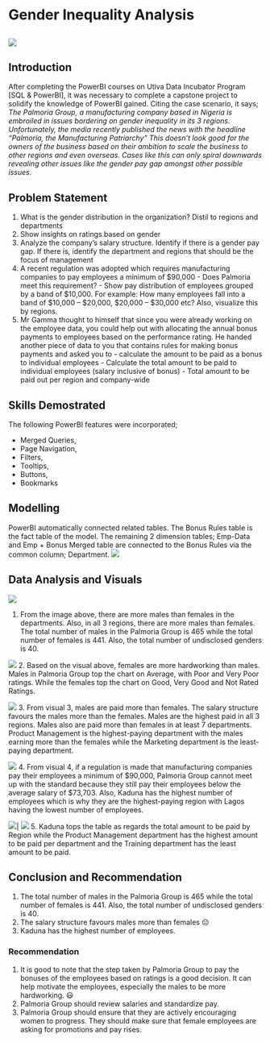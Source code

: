 # Gender Inequality Analysis

![](https://github.com/OgundijiTomisin/Palmoria-Group/blob/main/Intro%20Page.jpg)
---

## Introduction
After completing the PowerBI courses on Utiva Data Incubator Program [SQL & PowerBI], it was necessary to complete a capstone project to solidify the knowledge of PowerBI gained. 
Citing the case scenario, it says; _The Palmoria Group, a manufacturing company based in Nigeria is embroiled in issues bordering on gender inequality in its 3 regions. Unfortunately, the media recently published the news with the headline “Palmoria, the Manufacturing Patriarchy” This doesn’t look good for the owners of the business based on their ambition to scale the business to other regions and even overseas. Cases like this can only spiral downwards revealing other issues like the gender pay gap amongst other possible issues._

## Problem Statement

1. What is the gender distribution in the organization? Distil to regions and departments
2. Show insights on ratings based on gender
3. Analyze the company’s salary structure. Identify if there is a gender pay gap. If there is, identify the department and regions that should be the focus of management
4. A recent regulation was adopted which requires manufacturing companies to pay employees a minimum of $90,000 - Does Palmoria meet this requirement? - Show pay        distribution of employees grouped by a band of $10,000. For example: How many employees fall into a band of $10,000 – $20,000, $20,000 – $30,000 etc? Also, visualize this by regions.
5. Mr Gamma thought to himself that since you were already working on the employee data, you could help out with allocating the annual bonus payments to employees based on the performance rating. He handed another piece of data to you that contains rules for making bonus payments and asked you to - calculate the amount to be paid as a bonus to individual employees - Calculate the total amount to be paid to individual employees (salary inclusive of bonus) - Total amount to be paid out per region and company-wide

## Skills Demostrated
The following PowerBI features were incorporated; 
- Merged Queries,
- Page Navigation, 
- Filters, 
- Tooltips, 
- Buttons, 
- Bookmarks

## Modelling
PowerBI automatically connected related tables. The Bonus Rules table is the fact table of the model. The remaining 2 dimension tables; Emp-Data and Emp + Bonus Merged table are connected to the Bonus Rules via the common column; Department.
![](https://github.com/OgundijiTomisin/Palmoria-Group/blob/main/Screenshot%20(510).png)

## Data Analysis and Visuals
![](https://github.com/OgundijiTomisin/Palmoria-Group/blob/main/UTIVA%20PowerBI%20Project%20improved1_page-0001.jpg)
1.	From the image above, there are more males than females in the departments. Also, in all 3 regions, there are more males than females. The total number of males in the Palmoria Group is 465 while the total number of females is 441. Also, the total number of undisclosed genders is 40.

![](https://github.com/OgundijiTomisin/Palmoria-Group/blob/main/UTIVA%20PowerBI%20Project%20improved2_page-0001.jpg)
2.	Based on the visual above, females are more hardworking than males. Males in Palmoria Group top the chart on Average, with Poor and Very Poor ratings. While the females top the chart on Good, Very Good and Not Rated Ratings.

![](https://github.com/OgundijiTomisin/Palmoria-Group/blob/main/UTIVA%20PowerBI%20Project%20improved3_page-0001.jpg)
3.	From visual 3, males are paid more than females. The salary structure favours the males more than the females.  Males are the highest paid in all 3 regions. Males also are paid more than females in at least 7 departments. Product Management is the highest-paying department with the males earning more than the females while the Marketing department is the least-paying department. 

![](https://github.com/OgundijiTomisin/Palmoria-Group/blob/main/UTIVA%20PowerBI%20Project%20improved4_page-0001.jpg)
4.	From visual 4, if a regulation is made that manufacturing companies pay their employees a minimum of $90,000, Palmoria Group cannot meet up with the standard because they still pay their employees below the average salary of $73,703. Also, Kaduna has the highest number of employees which is why they are the highest-paying region with Lagos having the lowest number of employees.

![](https://github.com/OgundijiTomisin/Palmoria-Group/blob/main/UTIVA%20PowerBI%20Project%20improved5_page-0005.jpg)| ![](https://github.com/OgundijiTomisin/Palmoria-Group/blob/main/Screenshot%20(514).png)
5.	Kaduna tops the table as regards the total amount to be paid by Region while the Product Management department has the highest amount to be paid per department and the Training department has the least amount to be paid. 

## Conclusion and Recommendation
1.	The total number of males in the Palmoria Group is 465 while the total number of females is 441. Also, the total number of undisclosed genders is 40.
2.	The salary structure favours males more than females ☹️  
3.	Kaduna has the highest number of employees.

### Recommendation
1.	It is good to note that the step taken by Palmoria Group to pay the bonuses of the employees based on ratings is a good decision. It can help motivate the employees, especially the males to be more hardworking. 😃
2.	Palmoria Group should review salaries and standardize pay.
3.	Palmoria Group should ensure that they are actively encouraging women to progress. They should make sure that female employees are asking for promotions and pay rises.
